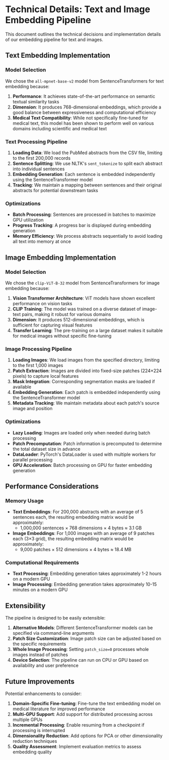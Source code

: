 # Technical Details: Text and Image Embedding Pipeline

This document outlines the technical decisions and implementation details of our embedding pipeline for text and images.

## Text Embedding Implementation

### Model Selection
We chose the `all-mpnet-base-v2` model from SentenceTransformers for text embedding because:

1. **Performance**: It achieves state-of-the-art performance on semantic textual similarity tasks
2. **Dimension**: It produces 768-dimensional embeddings, which provide a good balance between expressiveness and computational efficiency
3. **Medical Text Compatibility**: While not specifically fine-tuned for medical text, this model has been shown to perform well on various domains including scientific and medical text

### Text Processing Pipeline
1. **Loading Data**: We load the PubMed abstracts from the CSV file, limiting to the first 200,000 records
2. **Sentence Splitting**: We use NLTK's `sent_tokenize` to split each abstract into individual sentences
3. **Embedding Generation**: Each sentence is embedded independently using the SentenceTransformer model
4. **Tracking**: We maintain a mapping between sentences and their original abstracts for potential downstream tasks

### Optimizations
- **Batch Processing**: Sentences are processed in batches to maximize GPU utilization
- **Progress Tracking**: A progress bar is displayed during embedding generation
- **Memory Efficiency**: We process abstracts sequentially to avoid loading all text into memory at once

## Image Embedding Implementation

### Model Selection
We chose the `clip-ViT-B-32` model from SentenceTransformers for image embedding because:

1. **Vision Transformer Architecture**: ViT models have shown excellent performance on vision tasks
2. **CLIP Training**: The model was trained on a diverse dataset of image-text pairs, making it robust for various domains
3. **Dimension**: It produces 512-dimensional embeddings, which is sufficient for capturing visual features
4. **Transfer Learning**: The pre-training on a large dataset makes it suitable for medical images without specific fine-tuning

### Image Processing Pipeline
1. **Loading Images**: We load images from the specified directory, limiting to the first 1,000 images
2. **Patch Extraction**: Images are divided into fixed-size patches (224×224 pixels) to capture local features
3. **Mask Integration**: Corresponding segmentation masks are loaded if available
4. **Embedding Generation**: Each patch is embedded independently using the SentenceTransformer model
5. **Metadata Tracking**: We maintain metadata about each patch's source image and position

### Optimizations
- **Lazy Loading**: Images are loaded only when needed during batch processing
- **Patch Precomputation**: Patch information is precomputed to determine the total dataset size in advance
- **DataLoader**: PyTorch's DataLoader is used with multiple workers for parallel processing
- **GPU Acceleration**: Batch processing on GPU for faster embedding generation

## Performance Considerations

### Memory Usage
- **Text Embeddings**: For 200,000 abstracts with an average of 5 sentences each, the resulting embedding matrix would be approximately:
  - 1,000,000 sentences × 768 dimensions × 4 bytes ≈ 3.1 GB
- **Image Embeddings**: For 1,000 images with an average of 9 patches each (3×3 grid), the resulting embedding matrix would be approximately:
  - 9,000 patches × 512 dimensions × 4 bytes ≈ 18.4 MB

### Computational Requirements
- **Text Processing**: Embedding generation takes approximately 1-2 hours on a modern GPU
- **Image Processing**: Embedding generation takes approximately 10-15 minutes on a modern GPU

## Extensibility

The pipeline is designed to be easily extensible:

1. **Alternative Models**: Different SentenceTransformer models can be specified via command-line arguments
2. **Patch Size Customization**: Image patch size can be adjusted based on the specific requirements
3. **Whole Image Processing**: Setting `patch_size=0` processes whole images instead of patches
4. **Device Selection**: The pipeline can run on CPU or GPU based on availability and user preference

## Future Improvements

Potential enhancements to consider:

1. **Domain-Specific Fine-tuning**: Fine-tune the text embedding model on medical literature for improved performance
2. **Multi-GPU Support**: Add support for distributed processing across multiple GPUs
3. **Incremental Processing**: Enable resuming from a checkpoint if processing is interrupted
4. **Dimensionality Reduction**: Add options for PCA or other dimensionality reduction techniques
5. **Quality Assessment**: Implement evaluation metrics to assess embedding quality 